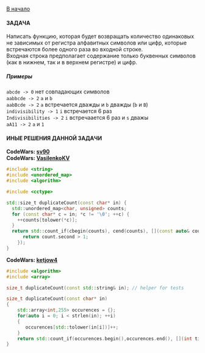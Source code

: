 [В начало](../README.md)

#### ЗАДАЧА

Написать функцию, которая будет возвращать количество одинаковых не зависимых от регистра алфавитных символов или цифр, которые встречаются более одного раза во входной строке.  
Входная строка предполагает содержание только буквенных символов (как в нижнем, так и в верхнем регистре) и цифр.

##### Примеры

`abcde -> 0` нет совпадающих символов  
`aabbcde -> 2` `a` и `b`  
`aabBcde -> 2` `a` встречается дважды и `b` дважды (`b` и `B`)   
`indivisibility -> 1` `i` встречается 6 раз  
`Indivisibilities -> 2` `i` встречаается 6 раз и `s` дважы  
`aA11 -> 2` `a` и `1`


#### ИНЫЕ РЕШЕНИЯ ДАННОЙ ЗАДАЧИ

**CodeWars: [sv90](https://codewars.com/users/sv90)**  
**CodeWars: [VasilenkoKV](https://codewars.com/users/VasilenkoKV)**  

```c++
#include <string>
#include <unordered_map>
#include <algorithm>

#include <cctype>

std::size_t duplicateCount(const char* in) {
  std::unordered_map<char, unsigned> counts;
  for (const char* c = in; *c != '\0'; ++c) {
    ++counts[tolower(*c)];
  }
  return std::count_if(cbegin(counts), cend(counts), [](const auto& count) {
      return count.second > 1;
    });
}
```

**CodeWars: [ketjow4](https://codewars.com/users/ketjow4)**

```c++
#include <algorithm>
#include <array>

size_t duplicateCount(const std::string& in); // helper for tests

size_t duplicateCount(const char* in)
{
    std::array<int,255> occurences = {};
    for(auto i = 0; i < strlen(in); ++i)
    {
       occurences[std::tolower(in[i])]++;
    }
    return std::count_if(occurences.begin(),occurences.end(), [](int times) { return times > 1;});
}
```